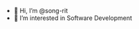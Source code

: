 - 👋 Hi, I’m @song-rit
- 👀 I’m interested in Software Development
<!-- - 🌱 I’m currently learning ...
- 💞️ I’m looking to collaborate on ...
- 📫 How to reach me ...
 -->
<!---
song-rit/song-rit is a ✨ special ✨ repository because its `README.md` (this file) appears on your GitHub profile.
You can click the Preview link to take a look at your changes.
--->
